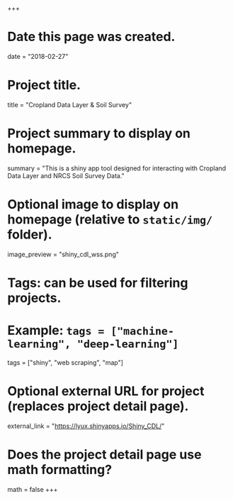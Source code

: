 +++
# Date this page was created.
date = "2018-02-27"

# Project title.
title = "Cropland Data Layer & Soil Survey"

# Project summary to display on homepage.
summary = "This is a shiny app tool designed for interacting with Cropland Data Layer and NRCS Soil Survey Data."

# Optional image to display on homepage (relative to `static/img/` folder).
image_preview = "shiny_cdl_wss.png"

# Tags: can be used for filtering projects.
# Example: `tags = ["machine-learning", "deep-learning"]`
tags = ["shiny", "web scraping", "map"]

# Optional external URL for project (replaces project detail page).
external_link = "https://lyux.shinyapps.io/Shiny_CDL/"

# Does the project detail page use math formatting?
math = false
+++